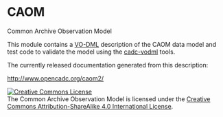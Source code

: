 # CAOM
Common Archive Observation Model

This module contains a <a href="http://www.ivoa.net/documents/VODML/index.html">VO-DML</a> 
description of the CAOM data model and test code to validate the model using the 
<a href="https://github.com/opencadc/core/tree/master/cadc-vodml">cadc-vodml</a> tools. 

The currently released documentation generated from this description:

<a href="http://www.opencadc.org/caom2/">http://www.opencadc.org/caom2/</a>

<a rel="license" href="http://creativecommons.org/licenses/by-sa/4.0/">
<img alt="Creative Commons License" style="border-width:0" src="https://i.creativecommons.org/l/by-sa/4.0/88x31.png" /></a>
<br />The Common Archive Observation Model is licensed under the
<a rel="license" href="http://creativecommons.org/licenses/by-sa/4.0/">
Creative Commons Attribution-ShareAlike 4.0 International License</a>.

